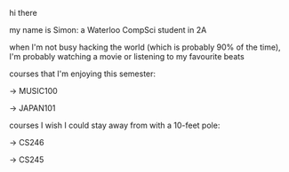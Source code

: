 hi there

my name is Simon: a Waterloo CompSci student in 2A

when I'm not busy hacking the world (which is probably 90% of the time), I'm probably watching a movie or listening to my favourite beats

courses that I'm enjoying this semester:

-> MUSIC100

-> JAPAN101

courses I wish I could stay away from with a 10-feet pole:

-> CS246

-> CS245
